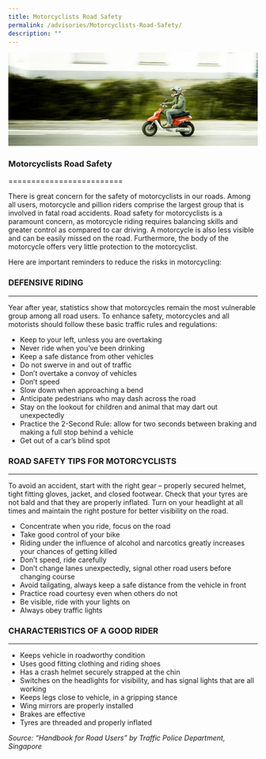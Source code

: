 ```yaml
---
title: Motorcyclists Road Safety
permalink: /advisories/Motorcyclists-Road-Safety/
description: ""
---
```

![](/images/motorcyclist1.jpg)

### Motorcyclists Road Safety
=========================

There is great concern for the safety of motorcyclists in our roads. Among all users, motorcycle and pillion riders comprise the largest group that is involved in fatal road accidents. Road safety for motorcyclists is a paramount concern, as motorcycle riding requires balancing skills and greater control as compared to car driving. A motorcycle is also less visible and can be easily missed on the road. Furthermore, the body of the motorcycle offers very little protection to the motorcyclist.

Here are important reminders to reduce the risks in motorcycling:

### DEFENSIVE RIDING
----------------

Year after year, statistics show that motorcycles remain the most vulnerable group among all road users. To enhance safety, motorcycles and all motorists should follow these basic traffic rules and regulations:

*   Keep to your left, unless you are overtaking
*   Never ride when you’ve been drinking
*   Keep a safe distance from other vehicles
*   Do not swerve in and out of traffic
*   Don’t overtake a convoy of vehicles
*   Don’t speed
*   Slow down when approaching a bend
*   Anticipate pedestrians who may dash across the road
*   Stay on the lookout for children and animal that may dart out unexpectedly
*   Practice the 2-Second Rule: allow for two seconds between braking and making a full stop behind a vehicle
*   Get out of a car’s blind spot

### ROAD SAFETY TIPS FOR MOTORCYCLISTS
----------------------------------

To avoid an accident, start with the right gear – properly secured helmet, tight fitting gloves, jacket, and closed footwear. Check that your tyres are not bald and that they are properly inflated. Turn on your headlight at all times and maintain the right posture for better visibility on the road.

*   Concentrate when you ride, focus on the road
*   Take good control of your bike
*   Riding under the influence of alcohol and narcotics greatly increases your chances of getting killed
*   Don’t speed, ride carefully
*   Don’t change lanes unexpectedly, signal other road users before changing course
*   Avoid tailgating, always keep a safe distance from the vehicle in front
*   Practice road courtesy even when others do not
*   Be visible, ride with your lights on
*   Always obey traffic lights

### CHARACTERISTICS OF A GOOD RIDER
-------------------------------

*   Keeps vehicle in roadworthy condition
*   Uses good fitting clothing and riding shoes
*   Has a crash helmet securely strapped at the chin
*   Switches on the headlights for visibility, and has signal lights that are all working
*   Keeps legs close to vehicle, in a gripping stance
*   Wing mirrors are properly installed
*   Brakes are effective
*   Tyres are threaded and properly inflated

_Source: “Handbook for Road Users” by Traffic Police Department, Singapore_